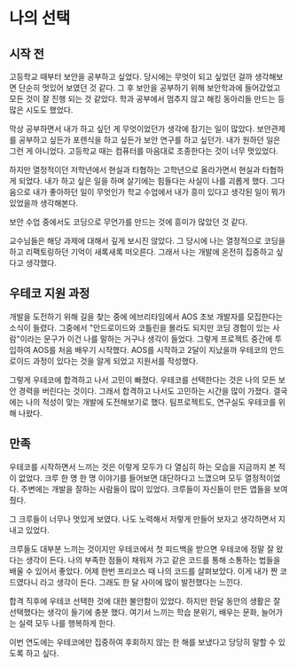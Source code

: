 # 나의 선택

## 시작 전

고등학교 때부터 보안을 공부하고 싶었다.
당시에는 무엇이 되고 싶었던 걸까 생각해보면 단순히 멋있어 보였던 것 같다.
그 후 보안을 공부하기 위해 보안학과에 들어갔었고 모든 것이 잘 진행 되는 것 같았다.
학과 공부에서 멈추지 않고 해킹 동아리들 만드는 등 많은 시도도 했었다.

막상 공부하면서 내가 하고 싶던 게 무엇이었던가 생각에 잠기는 일이 많았다.
보안관제를 공부하고 싶든가 포렌식을 하고 싶든가 보안 연구를 하고 싶던가.
내가 원하던 일은 그런 게 아니었다.
고등학교 때는 컴퓨터를 마음대로 조종한다는 것이 너무 멋있었다.

하지만 열정적이던 저학년에서 현실과 타협하는 고학년으로 올라가면서 현실과 타협하게 되었다.
내가 하고 싶은 일을 하며 살기에는 힘들다는 사실이 나를 괴롭게 했다.
그다음으로 내가 좋아하던 일이 무엇인가 학교 수업에서 내가 흥미 있다고 생각된 일이 뭐가 있었을까 생각해본다.

보안 수업 중에서도 코딩으로 무언가를 만드는 것에 흥미가 많았던 것 같다.

교수님들은 해당 과제에 대해서 깊게 보시진 않았다.
그 당시에 나는 열정적으로 코딩을하고 리팩토링하던 기억이 새록새록 떠오른다.
그래서 나는 개발에 온전히 집중하고 싶다고 생각했다.

## 우테코 지원 과정

개발을 도전하기 위해 길을 찾는 중에 에브리타임에서 AOS 초보 개발자를 모집한다는 소식이 들렸다.
그중에서 "안드로이드와 코틀린을 몰라도 되지만 코딩 경험이 있는 사람"이라는 문구가 이건 나를 말하는 거구나 생각이 들었다.
그렇게 프로젝트 중간에 투입하여 AOS를 처음 배우기 시작했다.
AOS를 시작하고 2달이 지났을까 우테코의 안드로이드 과정이 있다는 것을 알게 되었고 지원서를 작성했다.

그렇게 우테코에 합격하고 나서 고민이 빠졌다.
우테코를 선택한다는 것은 나의 모든 보안 경력을 버린다는 것이다.
그래서 합격하고 나서도 고민하는 시간을 많이 가졌다.
결국에는 나의 적성이 맞는 개발에 도전해보기로 했다.
팀프로젝트도, 연구실도 우테코를 위해 나왔다.

## 만족

우테코를 시작하면서 느끼는 것은 이렇게 모두가 다 열심히 하는 모습을 지금까지 본 적이 없었다.
크루 한 명 한 명 이야기를 들어보면 대단하다고 느꼈으며 모두 열정적이었다.
주변에는 개발을 잘하는 사람들이 많이 있었다.
크루들이 자신들이 만든 앱들을 보여줬다.

그 크루들이 너무나 멋있게 보였다. 나도 노력해서 저렇게 만들어 보자고 생각하면서 지내고 있었다.

크루들도 대부분 느끼는 것이지만 우테코에서 첫 피드백을 받으면 우테코에 정말 잘 왔다는 생각이 든다.
나의 부족한 점들이 채워져 가고 같은 코드를 통해 소통하는 법들을 배울 수 있어서 좋았다.
어제 한번 프리코스 때 나의 코드를 살펴보았다.
이게 내가 짠 코드였다니 라고 생각이 든다.
그래도 한 달 사이에 많이 발전했다는 느낀다.

합격 직후에 우테코 선택한 것에 대한 불안함이 있었다.
하지만 한달 동안의 생활은 잘 선택했다는 생각이 들기에 충분 했다.
여기서 느끼는 학습 분위기, 배우는 문화, 늘어가는 실력 모두 나를 행복하게 한다.

이번 연도에는 우테코에만 집중하여 후회하지 않는 한 해를 보냈다고 당당히 말할 수 있도록 하고 싶다.
